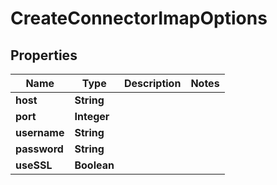 

# CreateConnectorImapOptions

## Properties

Name | Type | Description | Notes
------------ | ------------- | ------------- | -------------
**host** | **String** |  | 
**port** | **Integer** |  | 
**username** | **String** |  | 
**password** | **String** |  | 
**useSSL** | **Boolean** |  | 



